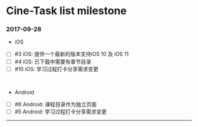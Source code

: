 # Cine-Task list milestone

### 2017-09-28

- iOS
- [ ]    #3 iOS: 提供一个最新的版本支持iOS 10 及 iOS 11
- [ ]    #4 iOS: 已下载中需要有章节目录 
- [ ]    #10 iOS: 学习过程打卡分享需求变更

<br>

- Android
- [ ]    #6 Android: 课程目录作为独立页面
- [ ]    #5 Android: 学习过程打卡分享需求变更

---
